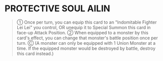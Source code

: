 
# PROTECTIVE SOUL AILIN  
> ① Once per turn, you can equip this card to an "Indomitable Fighter Lei Lei" you control, OR unequip it to Special Summon this card in face-up Attack Position. ② When equipped to a monster by this card's effect, you can change that monster's battle position once per turn. Ⓒ (A monster can only be equipped with 1 Union Monster at a time. If the equipped monster would be destroyed by battle, destroy this card instead.)  
  